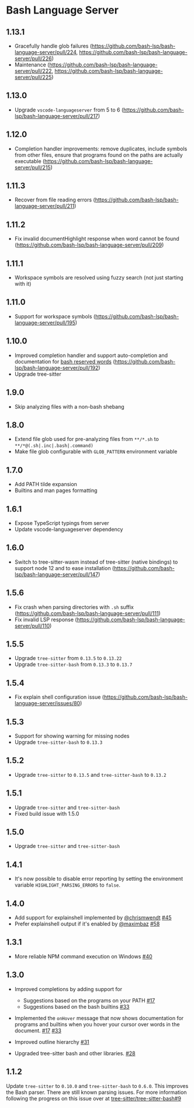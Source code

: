 # Bash Language Server

## 1.13.1

* Gracefully handle glob failures (https://github.com/bash-lsp/bash-language-server/pull/224, https://github.com/bash-lsp/bash-language-server/pull/226)
* Maintenance (https://github.com/bash-lsp/bash-language-server/pull/222, https://github.com/bash-lsp/bash-language-server/pull/225)

## 1.13.0

* Upgrade `vscode-languageserver` from 5 to 6 (https://github.com/bash-lsp/bash-language-server/pull/217)

## 1.12.0

* Completion handler improvements: remove duplicates, include symbols from other files, ensure that programs found on the paths are actually executable (https://github.com/bash-lsp/bash-language-server/pull/215)

## 1.11.3

* Recover from file reading errors (https://github.com/bash-lsp/bash-language-server/pull/211)

## 1.11.2

* Fix invalid documentHighlight response when word cannot be found (https://github.com/bash-lsp/bash-language-server/pull/209)

## 1.11.1

* Workspace symbols are resolved using fuzzy search (not just starting with it)

## 1.11.0

* Support for workspace symbols (https://github.com/bash-lsp/bash-language-server/pull/195)

## 1.10.0

* Improved completion handler and support  auto-completion and documentation for [bash reserved words](https://www.gnu.org/software/bash/manual/html_node/Reserved-Word-Index.html) (https://github.com/bash-lsp/bash-language-server/pull/192)
* Upgrade tree-sitter

## 1.9.0

* Skip analyzing files with a non-bash shebang

## 1.8.0

* Extend file glob used for pre-analyzing files from `**/*.sh` to `**/*@(.sh|.inc|.bash|.command)`
* Make file glob configurable with `GLOB_PATTERN` environment variable

## 1.7.0

* Add PATH tilde expansion
* Builtins and man pages formatting

## 1.6.1

* Expose TypeScript typings from server
* Update vscode-languageserver dependency

## 1.6.0

* Switch to tree-sitter-wasm instead of tree-sitter (native bindings) to support node 12 and to ease installation (https://github.com/bash-lsp/bash-language-server/pull/147)

## 1.5.6

* Fix crash when parsing directories with `.sh` suffix (https://github.com/bash-lsp/bash-language-server/pull/111)
* Fix invalid LSP response (https://github.com/bash-lsp/bash-language-server/pull/110)

## 1.5.5

* Upgrade `tree-sitter` from `0.13.5` to `0.13.22`
* Upgrade `tree-sitter-bash` from `0.13.3` to `0.13.7`

## 1.5.4

* Fix explain shell configuration issue (https://github.com/bash-lsp/bash-language-server/issues/80)

## 1.5.3

* Support for showing warning for missing nodes
* Upgrade `tree-sitter-bash` to `0.13.3`

## 1.5.2

* Upgrade `tree-sitter` to `0.13.5` and `tree-sitter-bash` to `0.13.2`

## 1.5.1

* Upgrade `tree-sitter` and `tree-sitter-bash`
* Fixed build issue with 1.5.0

## 1.5.0

* Upgrade `tree-sitter` and `tree-sitter-bash`

## 1.4.1

* It's now possible to disable error reporting by setting the environment variable
  `HIGHLIGHT_PARSING_ERRORS` to `false`.

## 1.4.0

* Add support for explainshell implemented by [@chrismwendt][chrismwendt] [#45][45]
* Prefer explainshell output if it's enabled by [@maximbaz][maximbaz] [#58][58]

## 1.3.1

* More reliable NPM command execution on Windows [#40][40]

## 1.3.0

* Improved completions by adding support for

  * Suggestions based on the programs on your PATH [#17][17]
  * Suggestions based on the bash builtins [#33][33]

* Implemented the `onHover` message that now shows documentation for programs
  and builtins when you hover your cursor over words in the document. [#17][17]
  [#33][33]

* Improved outline hierarchy [#31][31]

* Upgraded tree-sitter bash and other libraries. [#28][28]

## 1.1.2

Update `tree-sitter` to `0.10.0` and `tree-sitter-bash` to `0.6.0`. This
improves the Bash parser. There are still known parsing issues. For more
information following the progress on this issue over at
[tree-sitter/tree-sitter-bash#9](https://github.com/tree-sitter/tree-sitter-bash/issues/9)

[17]: https://github.com/bash-lsp/bash-language-server/pull/17
[28]: https://github.com/bash-lsp/bash-language-server/pull/28
[31]: https://github.com/bash-lsp/bash-language-server/pull/31
[33]: https://github.com/bash-lsp/bash-language-server/pull/33
[40]: https://github.com/bash-lsp/bash-language-server/pull/40
[45]: https://github.com/bash-lsp/bash-language-server/pull/45
[58]: https://github.com/bash-lsp/bash-language-server/pull/58
[chrismwendt]: https://github.com/chrismwendt
[maximbaz]: https://github.com/maximbaz
